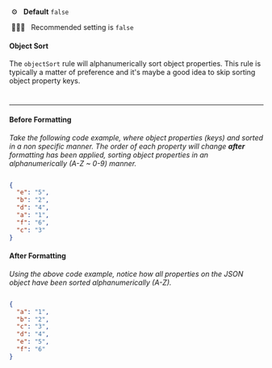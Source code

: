 &nbsp;⚙️&nbsp;&nbsp;&nbsp;**Default** `false`

&nbsp;💁🏽‍♀️&nbsp;&nbsp;&nbsp;Recommended setting is `false`

#### Object Sort

The `objectSort` rule will alphanumerically sort object properties. This rule is typically a matter of preference and it's maybe a good idea to skip sorting object property keys.

#

---


#### Before Formatting

*Take the following code example, where object properties (keys) and sorted in a non specific manner. The order of each property will change **after** formatting has been applied, sorting object properties in an alphanumerically (A-Z ~ 0-9) manner.*

```json

{
  "e": "5",
  "b": "2",
  "d": "4",
  "a": "1",
  "f": "6",
  "c": "3"
}


```

#### After Formatting

*Using the above code example, notice how all properties on the JSON object have been sorted alphanumerically (A-Z).*

```json

{
  "a": "1",
  "b": "2",
  "c": "3",
  "d": "4",
  "e": "5",
  "f": "6"
}


```
